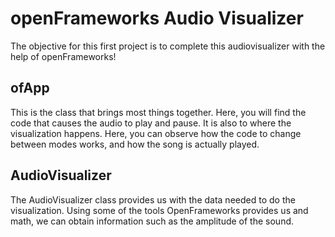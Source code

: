 # openFrameworks Audio Visualizer
The objective for this first project is to complete this audiovisualizer with the help of openFrameworks!

## ofApp
This is the class that brings most things together. Here, you will find the code that causes the audio to play and pause. It is also to where the visualization happens. Here, you can observe how the code to change between modes works, and how the song is actually played. 

## AudioVisualizer
The AudioVisualizer class provides us with the data needed to do the visualization. Using some of the tools OpenFrameworks provides us and math, we can obtain information such as the amplitude of the sound. 
